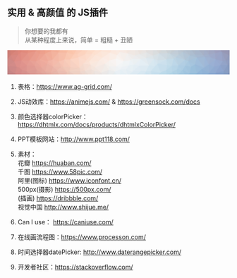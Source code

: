 ## 实用 & 高颜值 的 JS插件

> 你想要的我都有    
> 从某种程度上来说，简单 = 粗糙 + 丑陋

<img src="colors.png">

1. 表格：https://www.ag-grid.com/

2. JS动效库：https://animejs.com/  &  https://greensock.com/docs

3. 颜色选择器colorPicker：https://dhtmlx.com/docs/products/dhtmlxColorPicker/

4. PPT模板网站：http://www.ppt118.com/

5. 素材：    
  花瓣 https://huaban.com/     
  千图 https://www.58pic.com/     
  阿里(图标) https://www.iconfont.cn/     
  500px(摄影) https://500px.com/     
  (插画) https://dribbble.com/     
  视觉中国 http://www.shijue.me/

6. Can I use： https://caniuse.com/

7. 在线画流程图：https://www.processon.com/

8. 时间选择器datePicker: http://www.daterangepicker.com/

9. 开发者社区：https://stackoverflow.com/
